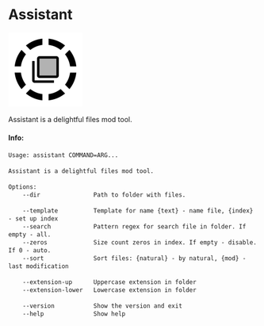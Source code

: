 Assistant
===================

![picture](https://raw.githubusercontent.com/keygenqt/assistant/master/data/icon_preview.png)

Assistant is a delightful files mod tool.

#### Info:

```
Usage: assistant COMMAND=ARG...

Assistant is a delightful files mod tool.

Options:
    --dir               Path to folder with files.
    
    --template          Template for name {text} - name file, {index} - set up index
    --search            Pattern regex for search file in folder. If empty - all.
    --zeros             Size count zeros in index. If empty - disable. If 0 - auto.
    --sort              Sort files: {natural} - by natural, {mod} - last modification
    
    --extension-up      Uppercase extension in folder
    --extension-lower   Lowercase extension in folder
    
    --version           Show the version and exit
    --help              Show help
```
